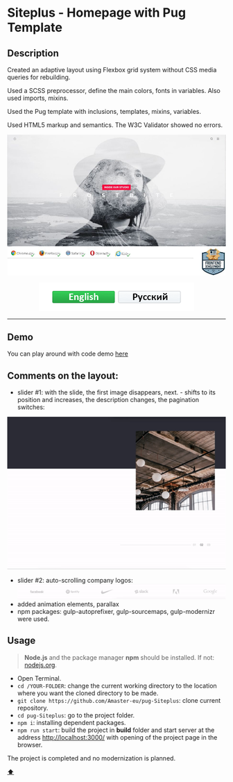 # <a name='top'>Siteplus - Homepage with Pug Template</a>

## Description

Created an adaptive layout using Flexbox grid system without CSS media queries for rebuilding.

Used a SCSS preprocessor, define the main colors, fonts in variables. Also used imports, mixins.

Used the Pug template with inclusions, templates, mixins, variables.

Used HTML5 markup and semantics. The W3C Validator showed no errors.

![preview](https://github.com/Amaster-eu/pug-Siteplus/blob/master/src/img/intro.jpg)
![compatibility](https://github.com/Amaster-eu/pug-Siteplus/blob/master/src/img/compatible-4.jpg)

<p align="center">
  <a href="https://github.com/Amaster-eu/pug-Siteplus"><img src="https://github.com/Amaster-eu/pug-Siteplus/blob/master/src/img/language-en-active.png" /></a><a href="https://github.com/Amaster-eu/pug-Siteplus/blob/master/README_RU.md#top"><img src="https://github.com/Amaster-eu/pug-Siteplus/blob/master/src/img/language-ru-inactive.png" /></a>
</p>

---

## Demo

You can play around with code demo [here](https://amaster.eu/demo/pug-Siteplus/)

## Comments on the layout:

- slider #1: with the slide, the first image disappears, next. - shifts to its position and increases, the description changes, the pagination switches:

![pic](https://github.com/Amaster-eu/pug-Siteplus/blob/master/src/img/slider-big.gif)

- slider #2: auto-scrolling company logos:
![pic](https://github.com/Amaster-eu/pug-Siteplus/blob/master/src/img/slider-small.gif)
- added animation elements, parallax
- npm packages: gulp-autoprefixer, gulp-sourcemaps, gulp-modernizr were used.

## Usage

> **Node.js** and the package manager **npm** should be installed. If not: [nodejs.org](https://nodejs.org/en/).

- Open Terminal.
- `cd /YOUR-FOLDER`: change the current working directory to the location where you want the cloned directory to be made.
- `git clone https://github.com/Amaster-eu/pug-Siteplus`: clone current repository.
- `cd pug-Siteplus`: go to the project folder.
- `npm i`: installing dependent packages.
- `npm run start`: build the project in **build** folder and start server at the address [http://localhost:3000/](http://localhost:3000/) with opening of the project page in the browser. 

The project is completed and no modernization is planned.

**[⬆](#top)**
